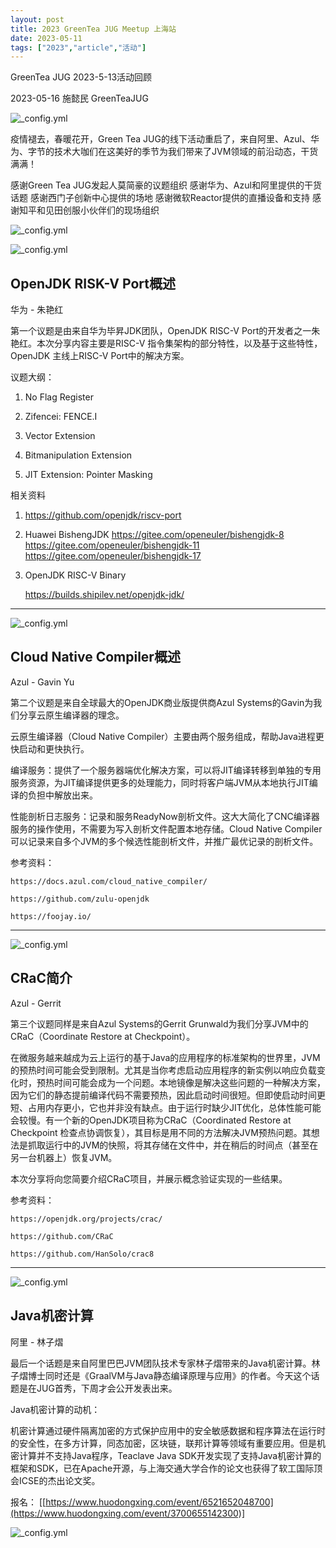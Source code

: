 ```yaml
---
layout: post
title: 2023 GreenTea JUG Meetup 上海站
date: 2023-05-11
tags: ["2023","article","活动"]
---
```

GreenTea JUG 2023-5-13活动回顾

2023-05-16 施懿民 GreenTeaJUG

![_config.yml](https://mmbiz.qpic.cn/mmbiz_jpg/hpnYWibPmDdb23Ug4tBQ0NhJTx0LGqWbwCSgAzXJEibLrMghGXtn6BfwQ1icy8addhq7C5yFTxoPDW56kQ86gVibgQ/640?wx_fmt=jpeg&wxfrom=5&wx_lazy=1&wx_co=1)

疫情褪去，春暖花开，Green Tea JUG的线下活动重启了，来自阿里、Azul、华为、字节的技术大咖们在这美好的季节为我们带来了JVM领域的前沿动态，干货满满！

感谢Green Tea JUG发起人莫简豪的议题组织
感谢华为、Azul和阿里提供的干货话题
感谢西门子创新中心提供的场地
感谢微软Reactor提供的直播设备和支持
感谢知平和见田创服小伙伴们的现场组织

![_config.yml](https://mmbiz.qpic.cn/mmbiz_jpg/hpnYWibPmDdb23Ug4tBQ0NhJTx0LGqWbw8Qbj0lusH8nXWHgOCMQIoTafdGzJRQ15DuV7ibMFa0GRX7qGia5ChjAQ/640?wx_fmt=jpeg&wxfrom=5&wx_lazy=1&wx_co=1)

![_config.yml](https://mmbiz.qpic.cn/mmbiz_png/hpnYWibPmDdb23Ug4tBQ0NhJTx0LGqWbwcJeAUYZkQteZd9X27kVBeSwzq1VEicG1eOLEkBVImoZiciaRCkTOkaTVA/640?wx_fmt=png&wxfrom=5&wx_lazy=1&wx_co=1)

## OpenJDK RISK-V Port概述

华为 - 朱艳红

第一个议题是由来自华为毕昇JDK团队，OpenJDK RISC-V Port的开发者之一朱艳红。本次分享内容主要是RISC-V 指令集架构的部分特性，以及基于这些特性，OpenJDK 主线上RISC-V Port中的解决方案。 

议题大纲：

1. No Flag Register
2. Zifencei: FENCE.I

3. Vector Extension

4. Bitmanipulation Extension

5. JIT Extension: Pointer Masking

相关资料

1. https://github.com/openjdk/riscv-port

2. Huawei BishengJDK
    https://gitee.com/openeuler/bishengjdk-8
    https://gitee.com/openeuler/bishengjdk-11
    https://gitee.com/openeuler/bishengjdk-17 

3. OpenJDK RISC-V Binary

    https://builds.shipilev.net/openjdk-jdk/ 

----


![_config.yml](https://mmbiz.qpic.cn/mmbiz_png/hpnYWibPmDdb23Ug4tBQ0NhJTx0LGqWbwuh87svpQC8qoXnQBQsbuWmGX5ibTzK6dmgCqktmcHqpcATa3EylB8bQ/640?wx_fmt=png&wxfrom=5&wx_lazy=1&wx_co=1)

## Cloud Native Compiler概述

Azul - Gavin Yu


第二个议题是来自全球最大的OpenJDK商业版提供商Azul Systems的Gavin为我们分享云原生编译器的理念。

云原生编译器（Cloud Native Compiler）主要由两个服务组成，帮助Java进程更快启动和更快执行。


编译服务：提供了一个服务器端优化解决方案，可以将JIT编译转移到单独的专用服务资源，为JIT编译提供更多的处理能力，同时将客户端JVM从本地执行JIT编译的负担中解放出来。

性能剖析日志服务：记录和服务ReadyNow剖析文件。这大大简化了CNC编译器服务的操作使用，不需要为写入剖析文件配置本地存储。Cloud Native Compiler可以记录来自多个JVM的多个候选性能剖析文件，并推广最优记录的剖析文件。

参考资料：

    https://docs.azul.com/cloud_native_compiler/ 

    https://github.com/zulu-openjdk 

    https://foojay.io/ 

----

![_config.yml](https://mmbiz.qpic.cn/mmbiz_png/hpnYWibPmDdb23Ug4tBQ0NhJTx0LGqWbwwN7HcQzyeT3rbaOcXtEIfFibfAk3ZeT1BtvicYhGl7tbUOUIsUPhLINQ/640?wx_fmt=png&wxfrom=5&wx_lazy=1&wx_co=1)

## CRaC简介

Azul - Gerrit

第三个议题同样是来自Azul Systems的Gerrit Grunwald为我们分享JVM中的CRaC（Coordinate Restore at Checkpoint）。

在微服务越来越成为云上运行的基于Java的应用程序的标准架构的世界里，JVM的预热时间可能会受到限制。尤其是当你考虑启动应用程序的新实例以响应负载变化时，预热时间可能会成为一个问题。本地镜像是解决这些问题的一种解决方案，因为它们的静态提前编译代码不需要预热，因此启动时间很短。但即使启动时间更短、占用内存更小，它也并非没有缺点。由于运行时缺少JIT优化，总体性能可能会较慢。有一个新的OpenJDK项目称为CRaC（Coordinated Restore at Checkpoint 检查点协调恢复），其目标是用不同的方法解决JVM预热问题。其想法是抓取运行中的JVM的快照，将其存储在文件中，并在稍后的时间点（甚至在另一台机器上）恢复JVM。

本次分享将向您简要介绍CRaC项目，并展示概念验证实现的一些结果。

参考资料：

    https://openjdk.org/projects/crac/

    https://github.com/CRaC

    https://github.com/HanSolo/crac8 


----

![_config.yml](https://mmbiz.qpic.cn/mmbiz_png/hpnYWibPmDdb23Ug4tBQ0NhJTx0LGqWbw8LUMFnNcnCvflxicaeFSHuzmgxW34KOQhyWia9Q0LGtSbkpo118Jy4hQ/640?wx_fmt=png&wxfrom=5&wx_lazy=1&wx_co=1)

## Java机密计算

阿里 - 林子熠

最后一个话题是来自阿里巴巴JVM团队技术专家林子熠带来的Java机密计算。林子熠博士同时还是《GraalVM与Java静态编译原理与应用》的作者。今天这个话题是在JUG首秀，下周才会公开发表出来。

Java机密计算的动机：

机密计算通过硬件隔离加密的方式保护应用中的安全敏感数据和程序算法在运行时的安全性，在多方计算，同态加密，区块链，联邦计算等领域有重要应用。但是机密计算并不支持Java程序，Teaclave Java SDK开发实现了支持Java机密计算的框架和SDK，已在Apache开源，与上海交通大学合作的论文也获得了软工国际顶会ICSE的杰出论文奖。


报名： [[https://www.huodongxing.com/event/6521652048700](https://www.huodongxing.com/event/3700655142300)]

![_config.yml](http://cdn.huodongxing.com/file/ue/20150311/11505A5F7FE767FD334DBE663A51AA9CAB/30454865664427924.jpg)
